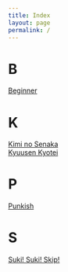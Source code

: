 ```yaml
---
title: Index
layout: page
permalink: /
---
```

# B
[Beginner](/beginner)
# K
[Kimi no Senaka](/kiminosenaka)<br>
[Kyuusen Kyotei](/kyuusenkyotei)
# P
[Punkish](/punkish)
# S
[Suki! Suki! Skip!](/sukisukiskip)
